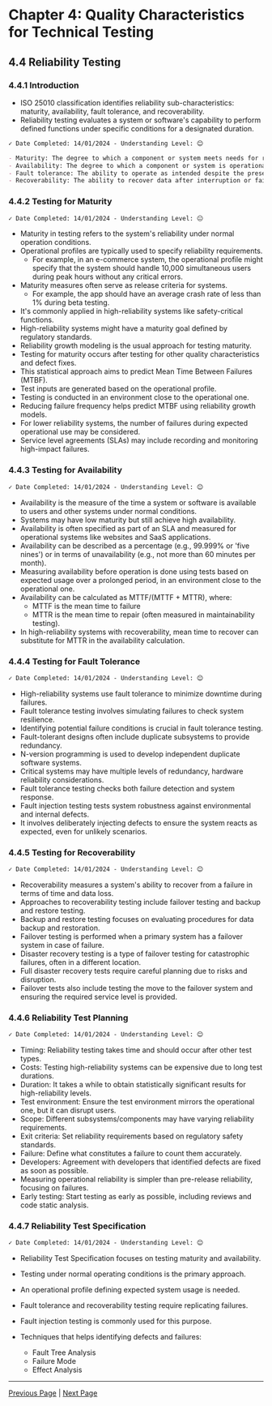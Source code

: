 # Chapter 4: Quality Characteristics for Technical Testing

## 4.4 Reliability Testing

### 4.4.1 Introduction

- ISO 25010 classification identifies reliability sub-characteristics: maturity, availability, fault tolerance, and recoverability.
- Reliability testing evaluates a system or software's capability to perform defined functions under specific conditions for a designated duration.

```markdown
✓ Date Completed: 14/01/2024 - Understanding Level: 😊
```

```markdown
- Maturity: The degree to which a component or system meets needs for reliability under normal operation.
- Availability: The degree to which a component or system is operational and accessible when required for use.
- Fault tolerance: The ability to operate as intended despite the presence of hardware or software faults.
- Recoverability: The ability to recover data after interruption or failure and restore desired state.
```

### 4.4.2 Testing for Maturity

```markdown
✓ Date Completed: 14/01/2024 - Understanding Level: 😐
```

- Maturity in testing refers to the system's reliability under normal operation conditions.
- Operational profiles are typically used to specify reliability requirements.
  - For example, in an e-commerce system, the operational profile might specify that the system should handle 10,000 simultaneous users during peak hours without any critical errors.
- Maturity measures often serve as release criteria for systems.
  - For example, the app should have an average crash rate of less than 1% during beta testing.
- It's commonly applied in high-reliability systems like safety-critical functions.
- High-reliability systems might have a maturity goal defined by regulatory standards.
- Reliability growth modeling is the usual approach for testing maturity.
- Testing for maturity occurs after testing for other quality characteristics and defect fixes.
- This statistical approach aims to predict Mean Time Between Failures (MTBF).
- Test inputs are generated based on the operational profile.
- Testing is conducted in an environment close to the operational one.
- Reducing failure frequency helps predict MTBF using reliability growth models.
- For lower reliability systems, the number of failures during expected operational use may be considered.
- Service level agreements (SLAs) may include recording and monitoring high-impact failures.

### 4.4.3 Testing for Availability

```markdown
✓ Date Completed: 14/01/2024 - Understanding Level: 😊
```

- Availability is the measure of the time a system or software is available to users and other systems under normal conditions.
- Systems may have low maturity but still achieve high availability.
- Availability is often specified as part of an SLA and measured for operational systems like websites and SaaS applications.
- Availability can be described as a percentage (e.g., 99.999% or 'five nines') or in terms of unavailability (e.g., not more than 60 minutes per month).
- Measuring availability before operation is done using tests based on expected usage over a prolonged period, in an environment close to the operational one.
- Availability can be calculated as MTTF/(MTTF + MTTR), where:
  - MTTF is the mean time to failure
  - MTTR is the mean time to repair (often measured in maintainability testing).
- In high-reliability systems with recoverability, mean time to recover can substitute for MTTR in the availability calculation.

### 4.4.4 Testing for Fault Tolerance

```markdown
✓ Date Completed: 14/01/2024 - Understanding Level: 😊
```

- High-reliability systems use fault tolerance to minimize downtime during failures.
- Fault tolerance testing involves simulating failures to check system resilience.
- Identifying potential failure conditions is crucial in fault tolerance testing.
- Fault-tolerant designs often include duplicate subsystems to provide redundancy.
- N-version programming is used to develop independent duplicate software systems.
- Critical systems may have multiple levels of redundancy, hardware reliability considerations.
- Fault tolerance testing checks both failure detection and system response.
- Fault injection testing tests system robustness against environmental and internal defects.
- It involves deliberately injecting defects to ensure the system reacts as expected, even for unlikely scenarios.

### 4.4.5 Testing for Recoverability

```markdown
✓ Date Completed: 14/01/2024 - Understanding Level: 😊
```

- Recoverability measures a system's ability to recover from a failure in terms of time and data loss.
- Approaches to recoverability testing include failover testing and backup and restore testing.
- Backup and restore testing focuses on evaluating procedures for data backup and restoration.
- Failover testing is performed when a primary system has a failover system in case of failure.
- Disaster recovery testing is a type of failover testing for catastrophic failures, often in a different location.
- Full disaster recovery tests require careful planning due to risks and disruption.
- Failover tests also include testing the move to the failover system and ensuring the required service level is provided.

### 4.4.6 Reliability Test Planning

```markdown
✓ Date Completed: 14/01/2024 - Understanding Level: 😊
```

- Timing: Reliability testing takes time and should occur after other test types.
- Costs: Testing high-reliability systems can be expensive due to long test durations.
- Duration: It takes a while to obtain statistically significant results for high-reliability levels.
- Test environment: Ensure the test environment mirrors the operational one, but it can disrupt users.
- Scope: Different subsystems/components may have varying reliability requirements.
- Exit criteria: Set reliability requirements based on regulatory safety standards.
- Failure: Define what constitutes a failure to count them accurately.
- Developers: Agreement with developers that identified defects are fixed as soon as possible.
- Measuring operational reliability is simpler than pre-release reliability, focusing on failures.
- Early testing: Start testing as early as possible, including reviews and code static analysis.

### 4.4.7 Reliability Test Specification

```markdown
✓ Date Completed: 14/01/2024 - Understanding Level: 😊
```

- Reliability Test Specification focuses on testing maturity and availability.
- Testing under normal operating conditions is the primary approach.
- An operational profile defining expected system usage is needed.
- Fault tolerance and recoverability testing require replicating failures.
- Fault injection testing is commonly used for this purpose.

- Techniques that helps identifying defects and failures:
  - Fault Tree Analysis
  - Failure Mode
  - Effect Analysis

---

[Previous Page](4.3-security-testing.md) | [Next Page](4.5-performance-testing.md)
